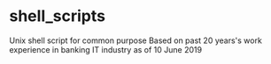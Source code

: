 # shell_scripts
Unix shell script for common purpose 
Based on past 20 years's work experience in banking IT industry
as of 10 June 2019
